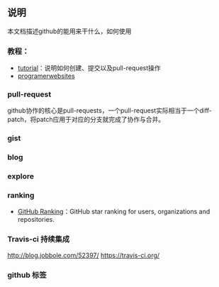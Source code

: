 
## 说明
本文档描述github的能用来干什么，如何使用

### 教程：
* [tutorial](https://guides.github.com/activities/hello-world/)：说明如何创建、提交以及pull-request操作
* [programerwebsites](https://github.com/sdmg15/Best-websites-a-programmer-should-visit)

### pull-request
github协作的核心是pull-requests，一个pull-request实际相当于一个diff-patch，将patch应用于对应的分支就完成了协作与合并。

### gist

### blog


### explore


### ranking
* [GitHub Ranking](https://github-ranking.com/)：GitHub star ranking for users, organizations and repositories.

### Travis-ci 持续集成
http://blog.jobbole.com/52397/
https://travis-ci.org/

### github 标签